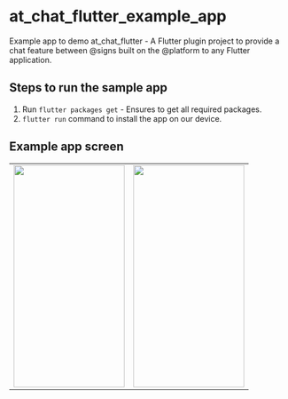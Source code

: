 # at_chat_flutter_example_app

Example app to demo at_chat_flutter - A Flutter plugin project to provide a chat feature between @‎signs built on the @‎platform to any Flutter application.

## Steps to run the sample app

1. Run ``` flutter packages get ``` - Ensures to get all required packages.
2. ``` flutter run ``` command to install the app on our device.

## Example app screen

<table>
<tr>
<td><img src="https://github.com/atsign-foundation/at_widgets/blob/feat/documentation/at_chat_flutter/example/onboarding_screen.png"  width="200" height="400" /></td>

<td><img src="https://github.com/atsign-foundation/at_widgets/blob/feat/documentation/at_chat_flutter/example/chat_screen.png"  width="200" height="400" /></td>
</tr>
</table>